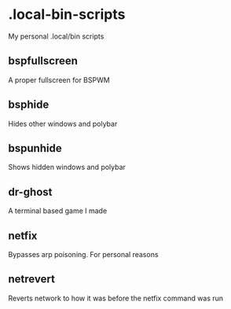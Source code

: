 # .local-bin-scripts
My personal .local/bin scripts

## bspfullscreen
A proper fullscreen for BSPWM

## bsphide
Hides other windows and polybar

## bspunhide
Shows hidden windows and polybar

## dr-ghost
A terminal based game I made

## netfix
Bypasses arp poisoning. For personal reasons

## netrevert
Reverts network to how it was before the netfix command was run
